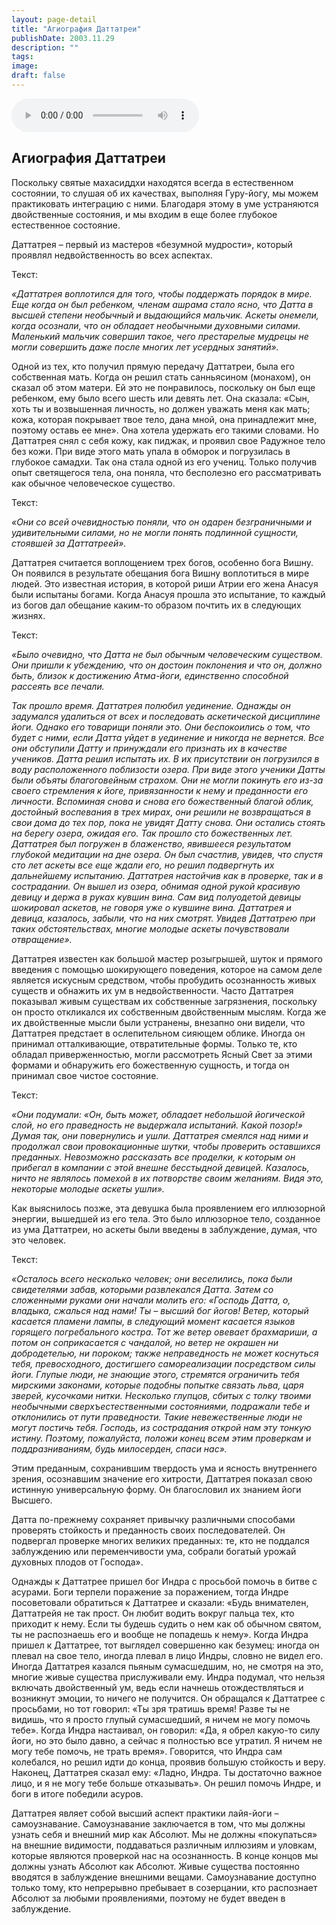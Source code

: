 ```yaml
---
layout: page-detail
title: "Агиография Даттатреи"
publishDate: 2003.11.29
description: ""
tags:
image:
draft: false
---
```


<audio title="2003.11.29 - Агиография Даттатреи.mp3" src="/upload/iblock/343/3434c6892f6ecf07ce1ce54ec10a6a76.mp3" controls=""></audio>

## **Агиография Даттатреи**
 Поскольку святые махасиддхи находятся всегда в естественном состоянии, то слушая об их качествах, выполняя Гуру-йогу, мы можем практиковать интеграцию с ними. Благодаря этому в уме устраняются двойственные состояния, и мы входим в еще более глубокое естественное состояние.

  
 Даттатрея – первый из мастеров «безумной мудрости», который проявлял недвойственность во всех аспектах.

  
 Текст:

_«Даттатрея воплотился для того, чтобы поддержать порядок в мире. Еще когда он был ребенком, членам ашрама стало ясно, что Датта в высшей степени необычный и выдающийся мальчик. Аскеты онемели, когда осознали, что он обладает необычными духовными силами. Маленький мальчик совершил такое, чего престарелые мудрецы не могли совершить даже после многих лет усердных занятий»._ 

  
 Одной из тех, кто получил прямую передачу Даттатреи, была его собственная мать. Когда он решил стать санньясином (монахом), он сказал об этом матери. Ей это не понравилось, поскольку он был еще ребенком, ему было всего шесть или девять лет. Она сказала: «Сын, хоть ты и возвышенная личность, но должен уважать меня как мать; кожа, которая покрывает твое тело, дана мной, она принадлежит мне, поэтому оставь ее мне». Она хотела удержать его такими словами. Но Даттатрея снял с себя кожу, как пиджак, и проявил свое Радужное тело без кожи. При виде этого мать упала в обморок и погрузилась в глубокое самадхи. Так она стала одной из его учениц. Только получив опыт светящегося тела, она поняла, что бесполезно его рассматривать как обычное человеческое существо.

  
 Текст:

_«Они со всей очевидностью поняли, что он одарен безграничными и удивительными силами, но не могли понять подлинной сущности, стоявшей за Даттатреей»._ 

  
 Даттатрея считается воплощением трех богов, особенно бога Вишну. Он появился в результате обещания бога Вишну воплотиться в мире людей. Это известная история, в которой риши Атрии его жена Анасуя были испытаны богами. Когда Анасуя прошла это испытание, то каждый из богов дал обещание каким-то образом почтить их в следующих жизнях.

  
 Текст:

_«Было очевидно, что Датта не был обычным человеческим существом. Они пришли к убеждению, что он достоин поклонения и что он, должно быть, близок к достижению Атма-йоги, единственно способной рассеять все печали._ 

  
_Так прошло время. Даттатрея полюбил уединение. Однажды он задумался удалиться от всех и последовать аскетической дисциплине йоги. Однако его товарищи поняли это. Они беспокоились о том, что будет с ними, если Датта уйдет в уединение и никогда не вернется. Все они обступили Датту и принуждали его признать их в качестве учеников. Датта решил испытать их. В их присутствии он погрузился в воду расположенного поблизости озера. При виде этого ученики Датты были объяты благоговейным страхом. Они не могли покинуть его из-за своего стремления к йоге, привязанности к нему и преданности его личности. Вспоминая снова и снова его божественный благой облик, достойный воспевания в трех мирах, они решили не возвращаться в свои дома до тех пор, пока не увидят Датту снова. Они остались стоять на берегу озера, ожидая его. Так прошло сто божественных лет. Даттатрея был погружен в блаженство, явившееся результатом глубокой медитации на дне озера. Он был счастлив, увидев, что спустя сто лет аскеты все еще ждали его, но решил подвергнуть их дальнейшему испытанию. Даттатрея настойчив как в проверке, так и в сострадании. Он вышел из озера, обнимая одной рукой красивую девицу и держа в руках кувшин вина. Сам вид полуодетой девицы шокировал аскетов, не говоря уже о кувшине вина. Даттатрея и девица, казалось, забыли, что на них смотрят. Увидев Даттатрею при таких обстоятельствах, многие молодые аскеты почувствовали отвращение»._ 

  
 Даттатрея известен как большой мастер розыгрышей, шуток и прямого введения с помощью шокирующего поведения, которое на самом деле является искусным средством, чтобы пробудить осознанность живых существ и обнажить их ум в недвойственности. Часто Даттатрея показывал живым существам их собственные загрязнения, поскольку он просто откликался их собственным двойственным мыслям. Когда же их двойственные мысли были устранены, внезапно они видели, что Даттатрея предстает в ослепительном сияющем облике. Иногда он принимал отталкивающие, отвратительные формы. Только те, кто обладал приверженностью, могли рассмотреть Ясный Свет за этими формами и обнаружить его божественную сущность, и тогда он принимал свое чистое состояние.

  
 Текст:

_«Они подумали: «Он, быть может, обладает небольшой йогической слой, но его праведность не выдержала испытаний. Какой позор!» Думая так, они повернулись и ушли. Даттатрея смеялся над ними и продолжал свои провокационные шутки, чтобы проверить оставшихся преданных. Невозможно рассказать все проделки, к которым он прибегал в компании с этой внешне бесстыдной девицей. Казалось, ничто не являлось помехой в их потворстве своим желаниям. Видя это, некоторые молодые аскеты ушли»._ 

  
 Как выяснилось позже, эта девушка была проявлением его иллюзорной энергии, вышедшей из его тела. Это было иллюзорное тело, созданное из ума Даттатреи, но аскеты были введены в заблуждение, думая, что это человек.

  
 Текст:

_«Осталось всего несколько человек; они веселились, пока были свидетелями забав, которыми развлекался Датта. Затем со сложенными руками они начали молить его: «Господь Датта, о, владыка, сжалься над нами! Ты – высший бог йогов! Ветер, который касается пламени лампы, в следующий момент касается языков горящего погребального костра. Тот же ветер овевает брахмариши, а потом он соприкасается с чандалой, но ветер не окрашен ни добродетелью, ни пороком; также неправедность не может коснуться тебя, превосходного, достигшего самореализации посредством силы йоги. Глупые люди, не знающие этого, стремятся ограничить тебя мирскими законами, которые подобны попытке связать льва, царя зверей, кусочками нитки. Несколько глупцов, сбитых с толку твоими необычными сверхъестественными состояниями, подражали тебе и отклонились от пути праведности. Такие невежественные люди не могут постичь тебя. Господь, из сострадания открой нам эту тонкую истину. Поэтому, пожалуйста, положи конец всем этим проверкам и поддразниваниям, будь милосерден, спаси нас»._ 

 Этим преданным, сохранившим твердость ума и ясность внутреннего зрения, осознавшим значение его хитрости, Даттатрея показал свою истинную универсальную форму. Он благословил их знанием йоги Высшего.

  
 Датта по-прежнему сохраняет привычку различными способами проверять стойкость и преданность своих последователей. Он подвергал проверке многих великих преданных: те, кто не поддался заблуждению или переменчивости ума, собрали богатый урожай духовных плодов от Господа».

  
 Однажды к Даттатрее пришел бог Индра с просьбой помочь в битве с асурами. Боги терпели поражение за поражением, тогда Индре посоветовали обратиться к Даттатрее и сказали: «Будь внимателен, Даттатрейя не так прост. Он любит водить вокруг пальца тех, кто приходит к нему. Если ты будешь судить о нем как об обычном святом, ты не распознаешь его и вообще не попадешь к нему». Когда Индра пришел к Даттатрее, тот выглядел совершенно как безумец: иногда он плевал на свое тело, иногда плевал в лицо Индры, словно не видел его. Иногда Даттатрея казался пьяным сумасшедшим, но, не смотря на это, многие живые существа прислуживали ему. Индра подумал, что нельзя включать двойственный ум, ведь если начнешь отождествляться и возникнут эмоции, то ничего не получится. Он обращался к Даттатрее с просьбами, но тот говорил: «Ты зря тратишь время! Разве ты не видишь, что я просто глупый сумасшедший, я ничем не могу помочь тебе». Когда Индра настаивал, он говорил: «Да, я обрел какую-то силу йоги, но это было давно, а сейчас я полностью все утратил. Я ничем не могу тебе помочь, не трать время». Говорится, что Индра сам колебался, но решил идти до конца, проявив большую стойкость и веру. Наконец, Даттатрея сказал ему: «Ладно, Индра. Ты достаточно важное лицо, и я не могу тебе больше отказывать». Он решил помочь Индре, и боги в итоге победили асуров.

  
 Даттатрея являет собой высший аспект практики лайя-йоги – самоузнавание. Самоузнавание заключается в том, что мы должны узнать себя и внешний мир как Абсолют. Мы не должны «покупаться» на внешние видимости, поддаваться различным иллюзиям и уловкам, которые являются проверкой нас на осознанность. В конце концов мы должны узнать Абсолют как Абсолют. Живые существа постоянно вводятся в заблуждение внешними вещами. Самоузнавание доступно только тому, кто непрерывно пребывает в созерцании, кто распознает Абсолют за любыми проявлениями, поэтому не будет введен в заблуждение.

  
